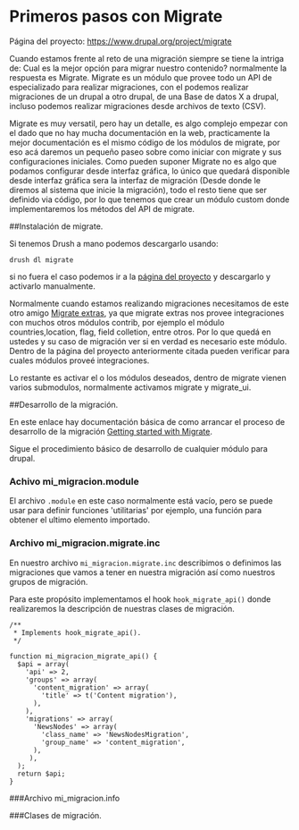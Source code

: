 # Primeros pasos con Migrate
Página del proyecto: https://www.drupal.org/project/migrate

Cuando estamos frente al reto de una migración siempre se tiene la intriga de: Cual es la mejor opción para migrar nuestro contenido? normalmente la respuesta es Migrate. Migrate es un módulo que provee todo un API de especializado para realizar migraciones, con el podemos realizar migraciones de un drupal a otro drupal, de una Base de datos X a drupal, incluso podemos realizar migraciones desde archivos de texto (CSV).

Migrate es muy versatil, pero hay un detalle, es algo complejo empezar con el dado que no hay mucha documentación en la web, practicamente la mejor documentación es el mismo código de los módulos de migrate, por eso acá daremos un pequeño paseo sobre como iniciar con migrate y sus configuraciones iniciales.
Como pueden suponer Migrate no es algo que podamos configurar desde interfaz gráfica, lo único que quedará disponible desde interfaz gráfica sera la interfaz de migración (Desde donde le diremos al sistema que inicie la migración), todo el resto tiene que ser definido via código, por lo que tenemos que crear un módulo custom donde implementaremos los métodos del API de migrate.



##Instalación de migrate.


Si tenemos Drush a mano podemos descargarlo usando:

```drush dl migrate```

si no fuera el caso podemos ir a la [página del proyecto](https://www.drupal.org/project/migrate) y descargarlo y activarlo manualmente.


Normalmente cuando estamos realizando migraciones necesitamos de este otro amigo [Migrate extras](https://www.drupal.org/project/migrate_extras), ya que migrate extras nos provee integraciones con muchos otros módulos contrib, por ejemplo el módulo countries,location, flag, field colletion, entre otros. Por lo que quedá en ustedes y su caso de migración ver si en verdad es necesario este módulo. Dentro de la página del proyecto anteriormente citada pueden verificar para cuales módulos proveé integraciones.

Lo restante es activar el o los módulos deseados, dentro de migrate vienen varios submodulos, normalmente activamos migrate y migrate_ui.



##Desarrollo de la migración.
 
En este enlace hay documentación básica de como arrancar el proceso de desarrollo de la migración [Getting started with Migrate](https://www.drupal.org/node/1006982).


Sigue el procedimiento básico de desarrollo de cualquier módulo para drupal.

### Achivo mi_migracion.module

El archivo ```.module``` en este caso normalmente está vacío, pero se puede usar para definir funciones 'utilitarias' por ejemplo, una función para obtener el ultimo elemento importado.


### Archivo mi_migracion.migrate.inc

En nuestro archivo ```mi_migracion.migrate.inc``` describimos o definimos las migraciones que vamos a tener en nuestra migración así como nuestros grupos de migración.

Para este propósito implementamos el hook ```hook_migrate_api()``` donde realizaremos la descripción de nuestras clases de migración.

```
/**
 * Implements hook_migrate_api().
 */
 
function mi_migracion_migrate_api() {
  $api = array(
    'api' => 2,
    'groups' => array(
      'content_migration' => array(
        'title' => t('Content migration'),
      ),
    ),
    'migrations' => array(
      'NewsNodes' => array(
        'class_name' => 'NewsNodesMigration',
        'group_name' => 'content_migration',
      ),
     ),
  );
  return $api;
}
```


###Archivo mi_migracion.info


###Clases de migración.

